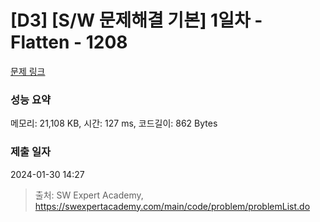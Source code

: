 # [D3] [S/W 문제해결 기본] 1일차 - Flatten - 1208 

[문제 링크](https://swexpertacademy.com/main/code/problem/problemDetail.do?contestProbId=AV139KOaABgCFAYh) 

### 성능 요약

메모리: 21,108 KB, 시간: 127 ms, 코드길이: 862 Bytes

### 제출 일자

2024-01-30 14:27



> 출처: SW Expert Academy, https://swexpertacademy.com/main/code/problem/problemList.do